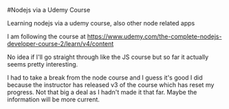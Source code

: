 #Nodejs via a Udemy Course


Learning nodejs via a udemy course, also other node related apps

I am following the course at 
https://www.udemy.com/the-complete-nodejs-developer-course-2/learn/v4/content

No idea if I'll go straight through like the JS course but so far it actually seems pretty interesting.

I had to take a break from the node course and I guess it's good 
I did because the instructor has released v3 of the course which has 
reset my progress. Not that big a deal as I hadn't made it that far. 
Maybe the information will be more current.

